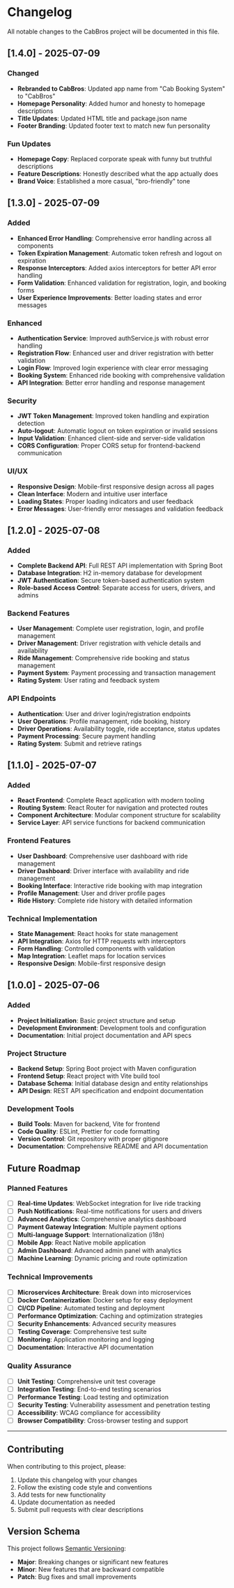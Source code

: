# Changelog

All notable changes to the CabBros project will be documented in this file.

## [1.4.0] - 2025-07-09

### Changed
- **Rebranded to CabBros**: Updated app name from "Cab Booking System" to "CabBros"
- **Homepage Personality**: Added humor and honesty to homepage descriptions
- **Title Updates**: Updated HTML title and package.json name
- **Footer Branding**: Updated footer text to match new fun personality

### Fun Updates
- **Homepage Copy**: Replaced corporate speak with funny but truthful descriptions
- **Feature Descriptions**: Honestly described what the app actually does
- **Brand Voice**: Established a more casual, "bro-friendly" tone

## [1.3.0] - 2025-07-09

### Added
- **Enhanced Error Handling**: Comprehensive error handling across all components
- **Token Expiration Management**: Automatic token refresh and logout on expiration
- **Response Interceptors**: Added axios interceptors for better API error handling
- **Form Validation**: Enhanced validation for registration, login, and booking forms
- **User Experience Improvements**: Better loading states and error messages

### Enhanced
- **Authentication Service**: Improved authService.js with robust error handling
- **Registration Flow**: Enhanced user and driver registration with better validation
- **Login Flow**: Improved login experience with clear error messaging
- **Booking System**: Enhanced ride booking with comprehensive validation
- **API Integration**: Better error handling and response management

### Security
- **JWT Token Management**: Improved token handling and expiration detection
- **Auto-logout**: Automatic logout on token expiration or invalid sessions
- **Input Validation**: Enhanced client-side and server-side validation
- **CORS Configuration**: Proper CORS setup for frontend-backend communication

### UI/UX
- **Responsive Design**: Mobile-first responsive design across all pages
- **Clean Interface**: Modern and intuitive user interface
- **Loading States**: Proper loading indicators and user feedback
- **Error Messages**: User-friendly error messages and validation feedback

## [1.2.0] - 2025-07-08

### Added
- **Complete Backend API**: Full REST API implementation with Spring Boot
- **Database Integration**: H2 in-memory database for development
- **JWT Authentication**: Secure token-based authentication system
- **Role-based Access Control**: Separate access for users, drivers, and admins

### Backend Features
- **User Management**: Complete user registration, login, and profile management
- **Driver Management**: Driver registration with vehicle details and availability
- **Ride Management**: Comprehensive ride booking and status management
- **Payment System**: Payment processing and transaction management
- **Rating System**: User rating and feedback system

### API Endpoints
- **Authentication**: User and driver login/registration endpoints
- **User Operations**: Profile management, ride booking, history
- **Driver Operations**: Availability toggle, ride acceptance, status updates
- **Payment Processing**: Secure payment handling
- **Rating System**: Submit and retrieve ratings

## [1.1.0] - 2025-07-07

### Added
- **React Frontend**: Complete React application with modern tooling
- **Routing System**: React Router for navigation and protected routes
- **Component Architecture**: Modular component structure for scalability
- **Service Layer**: API service functions for backend communication

### Frontend Features
- **User Dashboard**: Comprehensive user dashboard with ride management
- **Driver Dashboard**: Driver interface with availability and ride management
- **Booking Interface**: Interactive ride booking with map integration
- **Profile Management**: User and driver profile pages
- **Ride History**: Complete ride history with detailed information

### Technical Implementation
- **State Management**: React hooks for state management
- **API Integration**: Axios for HTTP requests with interceptors
- **Form Handling**: Controlled components with validation
- **Map Integration**: Leaflet maps for location services
- **Responsive Design**: Mobile-first responsive design

## [1.0.0] - 2025-07-06

### Added
- **Project Initialization**: Basic project structure and setup
- **Development Environment**: Development tools and configuration
- **Documentation**: Initial project documentation and API specs

### Project Structure
- **Backend Setup**: Spring Boot project with Maven configuration
- **Frontend Setup**: React project with Vite build tool
- **Database Schema**: Initial database design and entity relationships
- **API Design**: REST API specification and endpoint documentation

### Development Tools
- **Build Tools**: Maven for backend, Vite for frontend
- **Code Quality**: ESLint, Prettier for code formatting
- **Version Control**: Git repository with proper gitignore
- **Documentation**: Comprehensive README and API documentation

## Future Roadmap

### Planned Features
- [ ] **Real-time Updates**: WebSocket integration for live ride tracking
- [ ] **Push Notifications**: Real-time notifications for users and drivers
- [ ] **Advanced Analytics**: Comprehensive analytics dashboard
- [ ] **Payment Gateway Integration**: Multiple payment options
- [ ] **Multi-language Support**: Internationalization (i18n)
- [ ] **Mobile App**: React Native mobile application
- [ ] **Admin Dashboard**: Advanced admin panel with analytics
- [ ] **Machine Learning**: Dynamic pricing and route optimization

### Technical Improvements
- [ ] **Microservices Architecture**: Break down into microservices
- [ ] **Docker Containerization**: Docker setup for easy deployment
- [ ] **CI/CD Pipeline**: Automated testing and deployment
- [ ] **Performance Optimization**: Caching and optimization strategies
- [ ] **Security Enhancements**: Advanced security measures
- [ ] **Testing Coverage**: Comprehensive test suite
- [ ] **Monitoring**: Application monitoring and logging
- [ ] **Documentation**: Interactive API documentation

### Quality Assurance
- [ ] **Unit Testing**: Comprehensive unit test coverage
- [ ] **Integration Testing**: End-to-end testing scenarios
- [ ] **Performance Testing**: Load testing and optimization
- [ ] **Security Testing**: Vulnerability assessment and penetration testing
- [ ] **Accessibility**: WCAG compliance for accessibility
- [ ] **Browser Compatibility**: Cross-browser testing and support

---

## Contributing

When contributing to this project, please:
1. Update this changelog with your changes
2. Follow the existing code style and conventions
3. Add tests for new functionality
4. Update documentation as needed
5. Submit pull requests with clear descriptions

## Version Schema

This project follows [Semantic Versioning](https://semver.org/):
- **Major**: Breaking changes or significant new features
- **Minor**: New features that are backward compatible
- **Patch**: Bug fixes and small improvements
